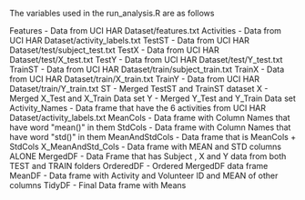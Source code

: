 

The variables used in the  run_analysis.R are as follows

Features            - Data from UCI HAR Dataset/features.txt
Activities	    - Data from UCI HAR Dataset/activity_labels.txt
TestST	   	    - Data from UCI HAR Dataset/test/subject_test.txt
TestX		    - Data from UCI HAR Dataset/test/X_test.txt
TestY	    	    - Data from UCI HAR Dataset/test/Y_test.txt
TrainST	    	    - Data from UCI HAR Dataset/train/subject_train.txt
TrainX	            - Data from UCI HAR Dataset/train/X_train.txt
TrainY	    	    - Data from UCI HAR Dataset/train/Y_train.txt
ST	    	    - Merged TestST and TrainST dataset
X	    	    - Merged X_Test and X_Train Data set
Y	    	    - Merged Y_Test and Y_Train Data set
Activity_Names	    - Data frame that have the 6 activities from UCI HAR Dataset/activity_labels.txt
MeanCols	    - Data frame with Column Names that have word "mean()" in them
StdCols	    	    - Data frame with Column Names that have word "std()" in them
MeanAndStdCols	    - Data frame that is MeanCols + StdCols
X_MeanAndStd_Cols   - Data frame with MEAN and STD columns ALONE
MergedDF	    - Data Frame that has Subject , X and Y data from both TEST and TRAIN folders
OrderedDF	    - Ordered MergedDF data frame
MeanDF	    	    - Data frame with Activity and Volunteer ID and MEAN of other columns
TidyDF	    	    - Final Data frame with Means
